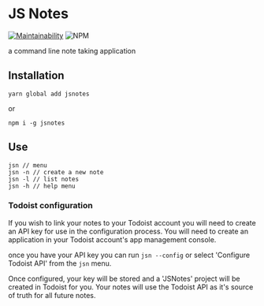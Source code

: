 # JS Notes

[![Maintainability](https://api.codeclimate.com/v1/badges/a99a88d28ad37a79dbf6/maintainability)](https://codeclimate.com/github/codeclimate/codeclimate/maintainability)
![NPM](https://img.shields.io/npm/l/jsnotes.svg)

a command line note taking application

## Installation

`yarn global add jsnotes`

or

`npm i -g jsnotes`

## Use

```
jsn // menu
jsn -n // create a new note
jsn -l // list notes
jsn -h // help menu
```

### Todoist configuration

If you wish to link your notes to your Todoist account you will need to create an API key for use in the configuration process. You will need to create an application in your Todoist account's app management console.

once you have your API key you can run `jsn --config` or select 'Configure Todoist API' from the `jsn` menu.

Once configured, your key will be stored and a 'JSNotes' project will be created in Todoist for you. Your notes will use the Todoist API as it's source of truth for all future notes.
